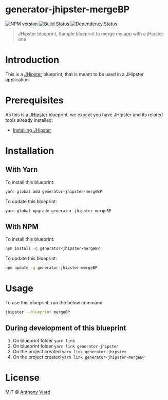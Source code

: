 # generator-jhipster-mergeBP
[![NPM version][npm-image]][npm-url] [![Build Status][travis-image]][travis-url] [![Dependency Status][daviddm-image]][daviddm-url]
> JHipster blueprint, Sample blueprint to merge my app with a jHipster one

# Introduction

This is a [JHipster](http://jhipster.github.io/) blueprint, that is meant to be used in a JHipster application.

# Prerequisites

As this is a [JHipster](http://jhipster.github.io/) blueprint, we expect you have JHipster and its related tools already installed:

- [Installing JHipster](https://jhipster.github.io/installation.html)

# Installation

## With Yarn

To install this blueprint:

```bash
yarn global add generator-jhipster-mergeBP
```

To update this blueprint:

```bash
yarn global upgrade generator-jhipster-mergeBP
```

## With NPM

To install this blueprint:

```bash
npm install -g generator-jhipster-mergeBP
```

To update this blueprint:

```bash
npm update -g generator-jhipster-mergeBP
```

# Usage

To use this blueprint, run the below command

```bash
jhipster --blueprint mergeBP
```

## During development of this blueprint

1. On blueprint folder `yarn link`
2. On blueprint folder `yarn link generator-jhipster`
2. On the project created `yarn link generator-jhipster`
4. On the project created `yarn link generator-jhipster-mergeBP`


# License

MIT © [Anthony Viard](https://twitter.com/avdev4j)


[npm-image]: https://img.shields.io/npm/v/generator-jhipster-mergeBP.svg
[npm-url]: https://npmjs.org/package/generator-jhipster-mergeBP
[travis-image]: https://travis-ci.org/avdev4j/generator-jhipster-mergeBP.svg?branch=master
[travis-url]: https://travis-ci.org/avdev4j/generator-jhipster-mergeBP
[daviddm-image]: https://david-dm.org/avdev4j/generator-jhipster-mergeBP.svg?theme=shields.io
[daviddm-url]: https://david-dm.org/avdev4j/generator-jhipster-mergeBP
